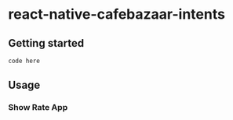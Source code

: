 # react-native-cafebazaar-intents

## Getting started

```bash
code here
```

## Usage

### Show Rate App
